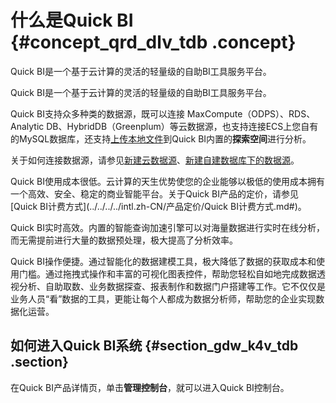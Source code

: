 # 什么是Quick BI {#concept_qrd_dlv_tdb .concept}

Quick BI是一个基于云计算的灵活的轻量级的自助BI工具服务平台。

Quick BI是一个基于云计算的灵活的轻量级的自助BI工具服务平台。

Quick BI支持众多种类的数据源，既可以连接 MaxCompute（ODPS）、RDS、Analytic DB、HybridDB（Greenplum）等云数据源，也支持连接ECS上您自有的MySQL数据库，还支持[上传本地文件](../../../../intl.zh-CN/快速入门/数据建模/管理数据源/上传本地文件.md#)到Quick BI内置的**探索空间**进行分析。

关于如何连接数据源，请参见[新建云数据源](../../../../intl.zh-CN/快速入门/数据建模/管理数据源/新建云数据源.md#)、[新建自建数据库下的数据源](../../../../intl.zh-CN/快速入门/数据建模/管理数据源/新建自建数据库下的数据源.md#)。

Quick BI使用成本很低。云计算的天生优势使您的企业能够以极低的使用成本拥有一个高效、安全、稳定的商业智能平台。关于Quick BI产品的定价，请参见[Quick BI计费方式](../../../../intl.zh-CN/产品定价/Quick BI计费方式.md#)。

Quick BI实时高效。内置的智能查询加速引擎可以对海量数据进行实时在线分析，而无需提前进行大量的数据预处理，极大提高了分析效率。

Quick BI操作便捷。通过智能化的数据建模工具，极大降低了数据的获取成本和使用门槛。通过拖拽式操作和丰富的可视化图表控件，帮助您轻松自如地完成数据透视分析、自助取数、业务数据探查、报表制作和数据门户搭建等工作。它不仅仅是业务人员“看”数据的工具，更能让每个人都成为数据分析师，帮助您的企业实现数据化运营。

## 如何进入Quick BI系统 {#section_gdw_k4v_tdb .section}

在Quick BI产品详情页，单击**管理控制台**，就可以进入Quick BI控制台。

